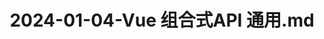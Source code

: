 ---
layout: post
title: 2024-01-04-Vue 组合式API 通用.md
categories: [Vue]
description: 
keywords: Vue 组合式API 通用.md
mermaid: false
sequence: false
flow: false
mathjax: false
mindmap: false
mindmap2: false
---